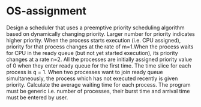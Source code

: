 # OS-assignment
Design a scheduler that uses a preemptive priority scheduling algorithm based on dynamically changing priority. Larger number for priority indicates  higher priority.   When the process starts execution (i.e. CPU assigned), priority for that process changes at the rate of m=1.When the process waits for CPU in the ready  queue (but not yet started execution), its priority changes at a rate n=2. All the processes are initially assigned priority value of 0 when they enter  ready queue for the first time. The time slice for each process is q = 1. When two processes want to join ready queue simultaneously, the process which has  not executed recently is given priority. Calculate the average waiting time for each process. The program must be generic i.e. number of processes, their  burst time and arrival time must be entered by user.

